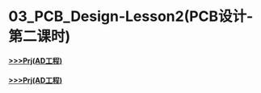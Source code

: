 # 03_PCB_Design-Lesson2(PCB设计-第二课时)
#### [>>>Prj(AD工程)](../02_PCB_Design-Lesson1/Prj)
#### [>>>Prj(AD工程)](../02_PCB_Design-Lesson1/Prj)